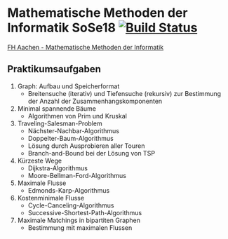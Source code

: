 # Mathematische Methoden der Informatik SoSe18 [![Build Status](https://travis-ci.com/albertkasdorf/MMI-Graph-Library.svg?branch=master)](https://travis-ci.com/albertkasdorf/MMI-Graph-Library)

[FH Aachen - Mathematische Methoden der Informatik](https://www.fh-aachen.de/menschen/hoever/lehrveranstaltungen/mathematischen-methoden-der-informatik/)

## Praktikumsaufgaben

1. Graph: Aufbau und Speicherformat
   * Breitensuche (iterativ) und Tiefensuche (rekursiv) zur Bestimmung der Anzahl der Zusammenhangskomponenten
2. Minimal spannende Bäume
   * Algorithmen von Prim und Kruskal
3. Traveling-Salesman-Problem
   - Nächster-Nachbar-Algorithmus
   - Doppelter-Baum-Algorithmus
   - Lösung durch Ausprobieren aller Touren
   - Branch-and-Bound bei der Lösung von TSP
4. Kürzeste Wege
   - Dijkstra-Algorithmus
   - Moore-Bellman-Ford-Algorithmus
5. Maximale Flusse
   - Edmonds-Karp-Algorithmus
6. Kostenminimale Flusse
   - Cycle-Canceling-Algorithmus
   - Successive-Shortest-Path-Algorithmus
7. Maximale Matchings in bipartiten Graphen
   - Bestimmung mit maximalen Flussen 